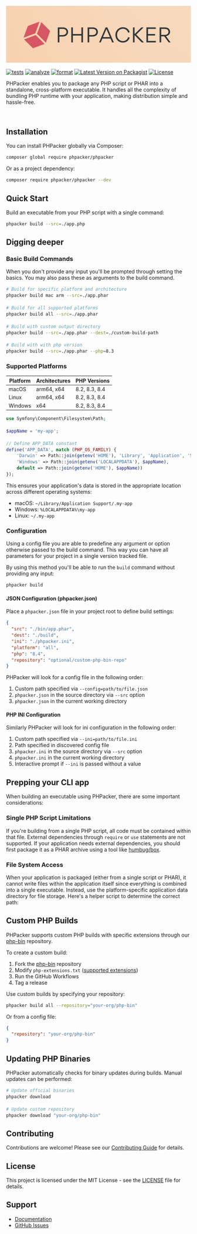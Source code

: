 ![PHPacker](https://github.com/phpacker/phpacker/blob/main/art/readme-logo.jpg?raw=true)

[![tests](https://github.com/phpacker/phpacker/actions/workflows/pest.yml/badge.svg)](https://github.com/phpacker/phpacker/actions/workflows/pest.yml)
[![analyze](https://github.com/phpacker/phpacker/actions/workflows/phpstan.yml/badge.svg)](https://github.com/phpacker/phpacker/actions/workflows/phpstan.yml)
[![format](https://github.com/phpacker/phpacker/actions/workflows/pint.yml/badge.svg)](https://github.com/phpacker/phpacker/actions/workflows/pint.yml)
[![Latest Version on Packagist](https://img.shields.io/packagist/v/phpacker/phpacker.svg)](https://packagist.org/packages/phpacker/phpacker)
[![License](https://img.shields.io/github/license/phpacker/phpacker.svg)](LICENSE.md)

PHPacker enables you to package any PHP script or PHAR into a standalone, cross-platform executable. It handles all the complexity of bundling PHP runtime with your application, making distribution simple and hassle-free.

<br />

## Installation

You can install PHPacker globally via Composer:

```bash
composer global require phpacker/phpacker
```

Or as a project dependency:

```bash
composer require phpacker/phpacker --dev
```

## Quick Start

Build an executable from your PHP script with a single command:

```bash
phpacker build --src=./app.php
```

## Digging deeper

### Basic Build Commands

When you don't provide any input you'll be prompted through setting the basics. You may also pass these as arguments to the build command.

```bash
# Build for specific platform and architecture
phpacker build mac arm --src=./app.phar

# Build for all supported platforms
phpacker build all --src=./app.phar

# Build with custom output directory
phpacker build --src=./app.phar --dest=./custom-build-path

# Build with with php version
phpacker build --src=./app.phar --php=8.3
```

### Supported Platforms

| Platform | Architectures | PHP Versions  |
| -------- | ------------- | ------------- |
| macOS    | arm64, x64    | 8.2, 8.3, 8.4 |
| Linux    | arm64, x64    | 8.2, 8.3, 8.4 |
| Windows  | x64           | 8.2, 8.3, 8.4 |

```php
use Symfony\Component\Filesystem\Path;

$appName = 'my-app';

// Define APP_DATA constant
define('APP_DATA', match (PHP_OS_FAMILY) {
    'Darwin' => Path::join(getenv('HOME'), 'Library', 'Application', 'Support', $appName),
    'Windows' => Path::join(getenv('LOCALAPPDATA'), $appName),
    default => Path::join(getenv('HOME'), $appName))
});
```

This ensures your application's data is stored in the appropriate location across different operating systems:

- macOS: `~/Library/Application Support/.my-app`
- Windows: `%LOCALAPPDATA%\my-app`
- Linux: `~/.my-app`

### Configuration

Using a config file you are able to predefine any argument or option otherwise passed to the build command. This way you can have all parameters for your project in a single version tracked file.

By using this method you'll be able to run the `build` command without providing any input:

```bash
phpacker build
```

#### JSON Configuration (phpacker.json)

Place a `phpacker.json` file in your project root to define build settings:

```json
{
  "src": "./bin/app.phar",
  "dest": "./build",
  "ini": "./phpacker.ini",
  "platform": "all",
  "php": "8.4",
  "repository": "optional/custom-php-bin-repo"
}
```

PHPacker will look for a config file in the following order:

1. Custom path specified via `--config=path/to/file.json`
2. `phpacker.json` in the source directory via `--src` option
3. `phpacker.json` in the current working directory

#### PHP INI Configuration

Similarly PHPacker will look for ini configuration in the following order:

1. Custom path specified via `--ini=path/to/file.ini`
2. Path specified in discovered config file
3. `phpacker.ini` in the source directory via `--src` option
4. `phpacker.ini` in the current working directory
5. Interactive prompt if `--ini` is passed without a value

## Prepping your CLI app

When building an executable using PHPacker, there are some important considerations:

### Single PHP Script Limitations

If you're building from a single PHP script, all code must be contained within that file. External dependencies through `require` or `use` statements are not supported. If your application needs external dependencies, you should first package it as a PHAR archive using a tool like [humbug/box](https://github.com/box-project/box).

### File System Access

When your application is packaged (either from a single script or PHAR), it cannot write files within the application itself since everything is combined into a single executable. Instead, use the platform-specific application data directory for file storage. Here's a helper script to determine the correct path:

## Custom PHP Builds

PHPacker supports custom PHP builds with specific extensions through our [php-bin](https://github.com/phpacker/php-bin) repository.

To create a custom build:

1. Fork the [php-bin](https://github.com/phpacker/php-bin) repository
2. Modify `php-extensions.txt` ([supported extensions](https://static-php.dev/en/guide/extensions.html))
3. Run the GitHub Workflows
4. Tag a release

Use custom builds by specifying your repository:

```bash
phpacker build all --repository="your-org/php-bin"
```

Or from a config file:

```json
{
  "repository": "your-org/php-bin"
}
```

## Updating PHP Binaries

PHPacker automatically checks for binary updates during builds. Manual updates can be performed:

```bash
# Update official binaries
phpacker download

# Update custom repository
phpacker download "your-org/php-bin"
```

## Contributing

Contributions are welcome! Please see our [Contributing Guide](CONTRIBUTING.md) for details.

## License

This project is licensed under the MIT License - see the [LICENSE](LICENSE.md) file for details.

## Support

- [Documentation](https://phpacker.github.io/docs)
- [GitHub Issues](https://github.com/phpacker/phpacker/issues)
